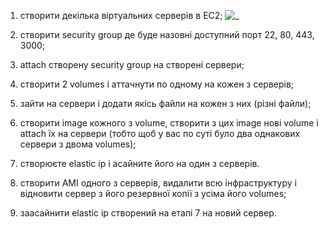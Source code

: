 1. створити декілька віртуальних серверів в EC2;
![_]([https://github.com/iteadevops736567/vitaliy_sav4enko/M6/1.jpg)

2. створити security group де буде назовні доступний порт 22, 80, 443, 3000;


3. attach створену security group на створені сервери;


4. створити 2 volumes і аттачнути по одному на кожен з серверів;


5. зайти на сервери і додати якісь файли на кожен з них (різні файли);


6. створити image кожного з volume, створити з цих image нові volume і attach їх на сервери (тобто щоб у вас по суті було два однакових сервери з двома volumes);


7. створюєте elastic ip і асайните його на один з серверів.


8. створити AMI одного з серверів, видалити всю інфраструктуру і відновити сервер з його резервної копії з усіма його volumes;


9. заасайнити elastic ip створений на етапі 7 на новий сервер.
